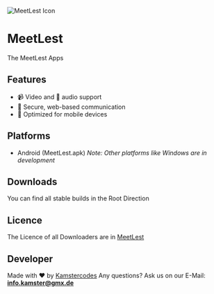 ![MeetLest Icon](https://meetlest.web.app/assets/favicons/favicon.ico)
# MeetLest

The MeetLest Apps

## Features

- 📹 Video and 🎤 audio support
- 🔐 Secure, web-based communication
- 📱 Optimized for mobile devices

## Platforms

- Android (MeetLest.apk)
*Note: Other platforms like Windows are in development*

## Downloads

You can find all stable builds in the Root Direction

## Licence

The Licence of all Downloaders are in [MeetLest](https://meetleest.web.app/licence)

## Developer

Made with ♥️ by [Kamstercodes](https://kamstercodes.web.app)
Any questions? Ask us on our E-Mail: **info.kamster@gmx.de**
